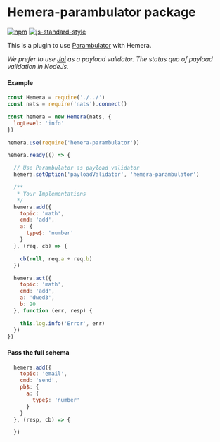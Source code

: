# Hemera-parambulator package

[![npm](https://img.shields.io/npm/v/hemera-parambulator.svg?maxAge=3600)](https://www.npmjs.com/package/hemera-parambulator)
[![js-standard-style](https://img.shields.io/badge/code%20style-standard-brightgreen.svg)](http://standardjs.com)

This is a plugin to use [Parambulator](https://github.com/rjrodger/parambulator) with Hemera.

_We prefer to use [Joi](https://github.com/hemerajs/hemera/tree/master/packages/hemera-joi) as a payload validator. The status quo of payload validation in NodeJs._

#### Example

```js
const Hemera = require('./../')
const nats = require('nats').connect()

const hemera = new Hemera(nats, {
  logLevel: 'info'
})

hemera.use(require('hemera-parambulator'))

hemera.ready(() => {

  // Use Parambulator as payload validator
  hemera.setOption('payloadValidator', 'hemera-parambulator')

  /**
   * Your Implementations
   */
  hemera.add({
    topic: 'math',
    cmd: 'add',
    a: {
      type$: 'number'
    }
  }, (req, cb) => {

    cb(null, req.a + req.b)
  })

  hemera.act({
    topic: 'math',
    cmd: 'add',
    a: 'dwed3',
    b: 20
  }, function (err, resp) {

    this.log.info('Error', err)
  })
})
```

#### Pass the full schema

```js
  hemera.add({
    topic: 'email',
    cmd: 'send',
    pb$: {
      a: {
        type$: 'number'
      }
    }
  }, (resp, cb) => {

  })
```
